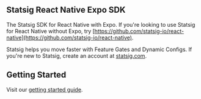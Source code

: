 ## Statsig React Native Expo SDK

The Statsig SDK for React Native with Expo. If you're looking to use Statsig for React Native without Expo, try [https://github.com/statsig-io/react-native](https://github.com/statsig-io/react-native).

Statsig helps you move faster with Feature Gates and Dynamic Configs. If you're new to Statsig, create an account at [statsig.com](https://www.statsig.com).

## Getting Started

Visit our [getting started guide](https://www.statsig.com/docs/react-native).
